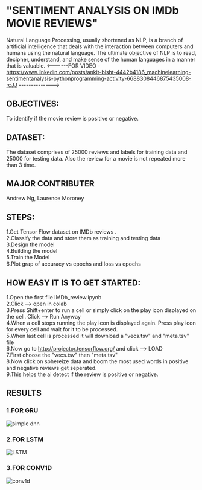

# "SENTIMENT ANALYSIS ON IMDb MOVIE REVIEWS"

Natural Language Processing, usually shortened as NLP, is a branch of artificial intelligence that deals with the interaction between computers and humans using the natural language. The ultimate objective of NLP is to read, decipher, understand, and make sense of the human languages in a manner that is valuable.
<------FOR VIDEO - https://www.linkedin.com/posts/ankit-bisht-4442b4186_machinelearning-sentimentanalysis-pythonprogramming-activity-6688308446875435008-rcJJ -------------->

## OBJECTIVES:<br>
To identify if the movie review is positive or negative.

## DATASET:<br>
The dataset comprises of 25000 reviews and labels for training data and 25000 for testing data. Also the review for a movie is not repeated more than 3 time.<br>

## MAJOR CONTRIBUTER<BR>
  Andrew Ng, Laurence Moroney<br>
  
## STEPS:<br>
1.Get Tensor Flow dataset on IMDb reviews .<br>
2.Classify the data and store them as training and testing data <br>
3.Design the model <br>
4.Building the model <br>
5.Train the Model <br>
6.Plot grap of accuracy vs epochs and loss vs epochs <br>

## HOW EASY IT IS TO GET STARTED:
1.Open the first file IMDb_review.ipynb<br>
2.Click --> open in colab<br>
3.Press Shift+enter to run a cell or simply click on the play icon displayed on the cell. Click --> Run Anyway<br>
4.When a cell stops running the play icon is displayed again. Press play icon for every cell and wait for it to be processed. <br>
5.When last cell is processed it will download a "vecs.tsv" and "meta.tsv" file <br>
6.Now go to http://projector.tensorflow.org/ and click --> LOAD<br>
7.First choose the "vecs.tsv" then "meta.tsv"<br>
8.Now click on sphereize data and boom the most used words in positive and negative reviews get seperated.<br>
9.This helps the ai detect if the review is positive or negative.

## RESULTS

### 1.FOR GRU<br>
![simple dnn](https://user-images.githubusercontent.com/68053008/87217184-3f0a3180-c364-11ea-81d4-f3377dd79e9e.png)<br>

### 2.FOR LSTM<br>
![LSTM](https://user-images.githubusercontent.com/68053008/87217191-4f221100-c364-11ea-8c93-1679c6885bb0.png)<br>

### 3.FOR CONV1D<br>
![conv1d](https://user-images.githubusercontent.com/68053008/87217221-85f82700-c364-11ea-852a-b96273cc1db1.png)



